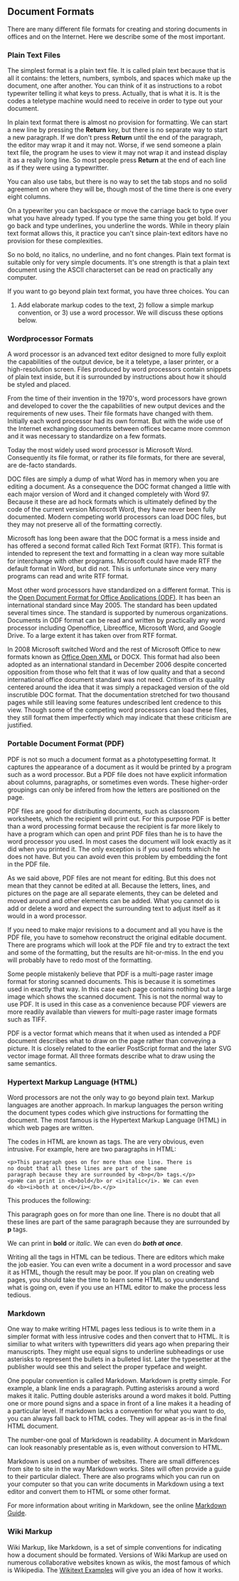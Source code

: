 ## Document Formats

There are many different file formats for creating and storing documents
in offices and on the Internet. Here we describe some of the most important.


### Plain Text Files

The simplest format is a plain text file. It is called plain text because
that is all it contains: the letters, numbers, symbols, and spaces which
make up the document, one after another. You can think of it as instructions
to a robot typewriter telling it what keys to press. Actually, that is what
it is. It is the codes a teletype machine would need to receive in order
to type out your document.

In plain text format there is almost no provision for formatting. We can start
a new line by pressing the **Return** key, but there is no separate way to
start a new paragraph. If we don't press **Return** until the end of the
paragraph, the editor may wrap it and it may not. Worse, if we send someone a
plain text file, the program he uses to view it may not wrap it and instead
display it as a really long line. So most people press **Return** at the end of
each line as if they were using a typewritter.

You can also use tabs, but there is no way to set the tab stops and no solid
agreement on where they will be, though most of the time there is one every
eight columns.

On a typewriter you can backspace or move the carriage back to type over what
you have already typed. If you type the same thing you get bold.  If you go
back and type underlines, you underline the words. While in theory plain text
format allows this, it practice you can't since plain-text editors have no
provision for these complexities.

So no bold, no italics, no underline, and no font changes. Plain text format
is suitable only for very simple documents. It's one strength is that a
plain text document using the ASCII characterset can be read on practically
any computer.

If you want to go beyond plain text format, you have three choices. You can
1) Add elaborate markup codes to the text, 2) follow a simple markup convention,
or 3) use a word processor. We will discuss these options below.

### Wordprocessor Formats

A word processor is an advanced text editor designed to more fully exploit the
capabilities of the output device, be it a teletype, a laser printer, or a
high-resolution screen.  Files produced by word processors contain snippets of
plain text inside, but it is surrounded by instructions about how it should be
styled and placed.

From the time of their invention in the 1970's, word processors have grown and
developed to cover the the capabilities of new output devices and the requirements
of new uses. Their file formats have changed with them. Initially each word
processor had its own format. But with the wide use of the Internet exchanging
documents between offices became more common and it was necessary to standardize
on a few formats.

Today the most widely used word processor is Microsoft Word. Consequently its file
format, or rather its file formats, for there are several, are de-facto standards.

DOC files are simply a dump of what Word has in memory when you are editing a
document.  As a consequence the DOC format changed a little with each major
version of Word and it changed completely with Word 97. Because it these are ad
hock formats which is ultimately defined by the code of the current version
Microsoft Word, they have never been fully documented. Modern competing world
processors can load DOC files, but they may not preserve all of the formatting
correctly.

Microsoft has long been aware that the DOC format is a mess inside and has
offered a second format called Rich Text Format (RTF). This format is intended
to represent the text and formatting in a clean way more suitable for
interchange with other programs. Microsoft could have made RTF the default
format in Word, but did not. This is unfortunate since very many programs can
read and write RTF format.

Most other word processors have standardized on a different format. This is the
[Open Document Format for Office Applications (ODF)](https://en.wikipedia.org/wiki/OpenDocument).
It has been an international standard since May 2005. The standard has been updated
several times since. The standard is supported by numerous organizations. Documents
in ODF format can be read and written by practically any word processor including
Openoffice, Libreoffice, Microsoft Word, and Google Drive. To a large extent it
has taken over from RTF format.

In 2008 Microsoft switched Word and the rest of Microsoft Office to new formats
known as [Office Open XML](https://en.wikipedia.org/wiki/Office_Open_XML) or
DOCX. This format had also been adopted as an international standard in December
2006 despite concerted opposition from those who felt that it was of low quality
and that a second international office document standard was not need. Critism
of its quality centered around the idea that it was simply a repackaged version
of the old inscrutible DOC format. That the documentation stretched for two
thousand pages while still leaving some features undescribed lent credence to this
view. Though some of the competing word processors can load these files, they still
format them imperfectly which may indicate that these criticism are justified.

### Portable Document Format (PDF)

PDF is not so much a document format as a phototypesetting format. It captures
the appearance of a document as it would be printed by a program such as a word
processor. But a PDF file does not have explicit information about columns,
paragraphs, or sometimes even words. These higher-order groupings can only be
infered from how the letters are positioned on the page.

PDF files are good for distributing documents, such as classroom worksheets, which
the recipient will print out. For this purpose PDF is better than a word processing
format because the recipient is far more likely to have a program which can open and
print PDF files than he is to have the word processor you used. In most cases
the document will look exactly as it did when you printed it. The only exception
is if you used fonts which he does not have. But you can avoid even this problem
by embedding the font in the PDF file.

As we said above, PDF files are not meant for editing. But this does not mean that
they cannot be edited at all. Because the letters, lines, and pictures on the page
are all separate elements, they can be deleted and moved around and other elements
can be added. What you cannot do is add or delete a word and expect the surrounding
text to adjust itself as it would in a word processor.

If you need to make major revisions to a document and all you have is the PDF file,
you have to somehow reconstruct the original editable document. There are programs
which will look at the PDF file and try to extract the text and some of the formatting,
but the results are hit-or-miss. In the end you will probably have to redo most
of the formatting.

Some people mistakenly believe that PDF is a multi-page raster image format for storing
scanned documents. This is because it is sometimes used in exactly that way. In this
case each page contains nothing but a large image which shows the scanned document.
This is not the normal way to use PDF. It is used in this case as a convenience because
PDF viewers are more readily available than viewers for multi-page raster image formats
such as TIFF.

PDF is a vector format which means that it when used as intended a PDF document describes
what to draw on the page rather than conveying a picture. It is closely related to the
earlier PostScript format and the later SVG vector image format. All three formats
describe what to draw using the same semantics.

### Hypertext Markup Language (HTML)

Word processors are not the only way to go beyond plain text. Markup languages are another
approach. In markup languages the person writing the document types codes which give 
instructions for formatting the document. The most famous is the Hypertext Markup Language
(HTML) in which web pages are written.

The codes in HTML are known as tags. The are very obvious, even intrusive. For example,
here are two paragraphs in HTML:

    <p>This paragraph goes on for more than one line. There is
    no doubt that all these lines are part of the same
    paragraph because they are surrounded by <b>p</b> tags.</p>
    <p>We can print in <b>bold</b> or <i>italic</i>. We can even
    do <b><i>both at once</i></b>.</p>

This produces the following:

<p>This paragraph goes on for more than one line. There is
no doubt that all these lines are part of the same
paragraph because they are surrounded by <b>p</b> tags.</p>
<p>We can print in <b>bold</b> or <i>italic</i>. We can even
do <b><i>both at once</i></b>.</p>

Writing all the tags in HTML can be tedious. There are editors which make the job easier.
You can even write a document in a word processor and save it as HTML, though the result
may be poor. If you plan on creating web pages, you should take the time to learn some
HTML so you understand what is going on, even if you use an HTML editor to make the
process less tedious.

### Markdown

One way to make writing HTML pages less tedious is to write them in a simpler
format with less intrusive codes and then convert that to HTML. It is similiar
to what writers with typewritters did years ago when preparing their
manuscripts. They might use equal signs to underline subheadings or use
asterisks to represent the bullets in a bulleted list. Later the typesetter at
the publisher would see this and select the proper typeface and weight.

One popular convention is called Markdown. Markdown is pretty simple. For
example, a blank line ends a paragraph. Putting asterisks around a word makes
it italic.  Putting double asterisks around a word makes it bold. Putting one
or more pound signs and a space in front of a line makes it a heading of a
particular level. If markdown lacks a convention for what you want to do, you
can always fall back to HTML codes. They will appear as-is in the final HTML
document.

The number-one goal of Markdown is readability. A document in Markdown can look
reasonably presentable as is, even without conversion to HTML. 

Markdown is used on a number of websites. There are small differences from site to
site in the way Markdown works. Sites will often provide a guide to their particular
dialect. There are also programs which you can run on your computer so that you
can write documents in Markdown using a text editor and convert them to HTML
or some other format.

For more information about writing in Markdown, see the online
[Markdown Guide](https://www.markdownguide.org/).

### Wiki Markup

Wiki Markup, like Markdown, is a set of simple conventions for indicating how a
document should be formated. Versions of Wiki Markup are used on numerous
collaborative websites known as wikis, the most famous of which is Wikipedia.
The [Wikitext Examples](https://meta.wikimedia.org/wiki/Help:Wikitext_examples)
will give you an idea of how it works.



